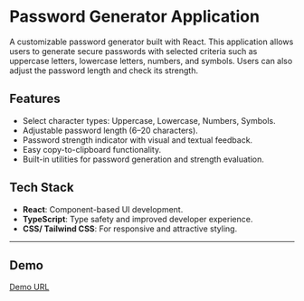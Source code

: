 # Password Generator Application

A customizable password generator built with React. This application allows users to generate secure passwords with selected criteria such as uppercase letters, lowercase letters, numbers, and symbols. Users can also adjust the password length and check its strength.

## Features

- Select character types: Uppercase, Lowercase, Numbers, Symbols.
- Adjustable password length (6–20 characters).
- Password strength indicator with visual and textual feedback.
- Easy copy-to-clipboard functionality.
- Built-in utilities for password generation and strength evaluation.

## Tech Stack

- **React**: Component-based UI development.
- **TypeScript**: Type safety and improved developer experience.
- **CSS/ Tailwind CSS**: For responsive and attractive styling.

---

## Demo
[Demo URL](https://674cabc6e6d0f6dbd16bdf94--leafy-froyo-b37949.netlify.app/)

